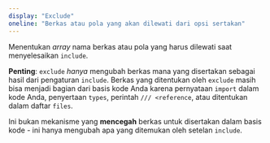 ```yaml
---
display: "Exclude"
oneline: "Berkas atau pola yang akan dilewati dari opsi sertakan"
---
```


Menentukan _array_ nama berkas atau pola yang harus dilewati saat menyelesaikan `include`.

**Penting**: `exclude` _hanya_ mengubah berkas mana yang disertakan sebagai hasil dari pengaturan `include`.
Berkas yang ditentukan oleh `exclude` masih bisa menjadi bagian dari basis kode Anda karena pernyataan `import` dalam kode Anda, penyertaan `types`, perintah `/// <reference`, atau ditentukan dalam daftar `files`.

Ini bukan mekanisme yang **mencegah** berkas untuk disertakan dalam basis kode - ini hanya mengubah apa yang ditemukan oleh setelan `include`.
